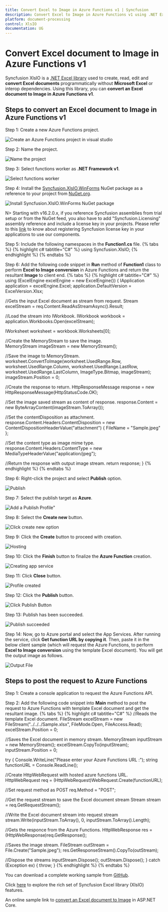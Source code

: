 ```yaml
---
title: Convert Excel to Image in Azure Functions v1 | Syncfusion
description: Convert Excel to Image in Azure Functions v1 using .NET Excel library (XlsIO) without Microsoft Excel or interop dependencies.
platform: document-processing
control: XlsIO
documentation: UG
---
```


# Convert Excel document to Image in Azure Functions v1

Syncfusion XlsIO is a [.NET Excel library](https://www.syncfusion.com/document-processing/excel-framework/net) used to create, read, edit and **convert Excel documents** programmatically without **Microsoft Excel** or interop dependencies. Using this library, you can **convert an Excel document to Image in Azure Functions v1**.

## Steps to convert an Excel document to Image in Azure Functions v1

Step 1: Create a new Azure Functions project.

![Create an Azure Functions project in visual studio](Azure-Images/Functions-v1/Create_Application.png)

Step 2: Name the project.

![Name the project](Azure-Images/Functions-v1/Name_the_Application_Image.png)

Step 3: Select functions worker as **.NET Framework v1**.

![Select functions worker](Azure-Images/Functions-v1/Functions_Worker.png)

Step 4: Install the [Syncfusion.XlsIO.WinForms](https://www.nuget.org/packages/Syncfusion.XlsIO.WinForms) NuGet package as a reference to your project from [NuGet.org](https://www.nuget.org/).

![Install Syncfusion.XlsIO.WinForms NuGet package](Azure-Images/Functions-v1/Install_NuGet_Image.png)

N> Starting with v16.2.0.x, if you reference Syncfusion assemblies from trial setup or from the NuGet feed, you also have to add "Syncfusion.Licensing" assembly reference and include a license key in your projects. Please refer to this [link](https://help.syncfusion.com/common/essential-studio/licensing/overview) to know about registering Syncfusion license key in your applications to use our components. 

Step 5: Include the following namespaces in the **Function1.cs** file.
{% tabs %}
{% highlight c# tabtitle="C#" %}
using Syncfusion.XlsIO;
{% endhighlight %}
{% endtabs %}

Step 6: Add the following code snippet in **Run** method of **Function1** class to perform **Excel to Image conversion** in Azure Functions and return the resultant **Image** to client end.
{% tabs %}
{% highlight c# tabtitle="C#" %}
using (ExcelEngine excelEngine = new ExcelEngine())
{
  IApplication application = excelEngine.Excel;
  application.DefaultVersion = ExcelVersion.Xlsx;

  //Gets the input Excel document as stream from request.
  Stream excelStream = req.Content.ReadAsStreamAsync().Result;

  //Load the stream into IWorkbook.
  IWorkbook workbook = application.Workbooks.Open(excelStream);

  IWorksheet worksheet = workbook.Worksheets[0];

  //Create the MemoryStream to save the image.      
  MemoryStream imageStream = new MemoryStream();

  //Save the image to MemoryStream.
  worksheet.ConvertToImage(worksheet.UsedRange.Row, worksheet.UsedRange.Column, worksheet.UsedRange.LastRow, worksheet.UsedRange.LastColumn, ImageType.Bitmap, imageStream);
  imageStream.Position = 0;

  //Create the response to return.
  HttpResponseMessage response = new HttpResponseMessage(HttpStatusCode.OK);

  //Set the image saved stream as content of response.
  response.Content = new ByteArrayContent(imageStream.ToArray());

  //Set the contentDisposition as attachment.
  response.Content.Headers.ContentDisposition = new ContentDispositionHeaderValue("attachment")
  {
    FileName = "Sample.jpeg"
  };

  //Set the content type as image mime type.
  response.Content.Headers.ContentType = new MediaTypeHeaderValue("application/jpeg");

  //Return the response with output image stream.
  return response;
}
{% endhighlight %}
{% endtabs %}

Step 6: Right-click the project and select **Publish** option.

![Publish](Azure-Images/Functions-v1/Publish_Image.png)

Step 7: Select the publish target as **Azure**.

![Add a Publish Profile"](Azure-Images/Functions-v1/Publish_Profile.png)

Step 8: Select the **Create new** button.

![Click create new option](Azure-Images/Functions-v1/Create_New.png)

Step 9: Click the **Create** button to proceed with creation. 

![Hosting](Azure-Images/Functions-v1/Hosting_Image.png)

Step 10: Click the **Finish** button to finalize the **Azure Function** creation. 

![Creating app service](Azure-Images/Functions-v1/Azure_Function_Image.png)

Step 11: Click **Close** button.

![Profile created](Azure-Images/Functions-v1/Profile_Created_Image.png)

Step 12: Click the **Publish** button.

![Click Publish Button](Azure-Images/Functions-v1/Start_Publish_Image.png)

Step 13: Publish has been succeeded.

![Publish succeeded](Azure-Images/Functions-v1/Publish_Success_Image.png)

Step 14: Now, go to Azure portal and select the App Services. After running the service, click **Get function URL by copying it**. Then, paste it in the below client sample (which will request the Azure Functions, to perform **Excel to Image conversion** using the template Excel document). You will get the output image as follows.

![Output File](Azure-Images/Functions-v1/ExcelToImage_Function_v1.png)

## Steps to post the request to Azure Functions

Step 1: Create a console application to request the Azure Functions API.

Step 2: Add the following code snippet into **Main** method to post the request to Azure Functions with template Excel document and get the resultant image.
{% tabs %}
{% highlight c# tabtitle="C#" %}
//Reads the template Excel document.
FileStream excelStream = new FileStream("../../../Sample.xlsx", FileMode.Open, FileAccess.Read);
excelStream.Position = 0;

//Saves the Excel document in memory stream.
MemoryStream inputStream = new MemoryStream();
excelStream.CopyTo(inputStream);
inputStream.Position = 0;

try
{
  Console.WriteLine("Please enter your Azure Functions URL :");
  string functionURL = Console.ReadLine();

  //Create HttpWebRequest with hosted azure functions URL.                
  HttpWebRequest req = (HttpWebRequest)WebRequest.Create(functionURL);

  //Set request method as POST
  req.Method = "POST";

  //Get the request stream to save the Excel document stream
  Stream stream = req.GetRequestStream();

  //Write the Excel document stream into request stream
  stream.Write(inputStream.ToArray(), 0, inputStream.ToArray().Length);

  //Gets the responce from the Azure Functions.
  HttpWebResponse res = (HttpWebResponse)req.GetResponse();

  //Saves the image stream.
  FileStream outStream = File.Create("Sample.jpeg");
  res.GetResponseStream().CopyTo(outStream);

  //Dispose the streams
  inputStream.Dispose();
  outStream.Dispose();
}
catch (Exception ex)
{
    throw;
}
{% endhighlight %}
{% endtabs %}

You can download a complete working sample from [GitHub](https://github.com/SyncfusionExamples/XlsIO-Examples/tree/master/Getting%20Started/Azure%20V1%20Function/Convert%20Excel%20to%20Image). 

Click [here](https://www.syncfusion.com/document-processing/excel-framework/net-core) to explore the rich set of Syncfusion Excel library (XlsIO) features.

An online sample link to [convert an Excel document to Image](https://ej2.syncfusion.com/aspnetcore/Excel/WorksheetToImage#/material3) in ASP.NET Core.
